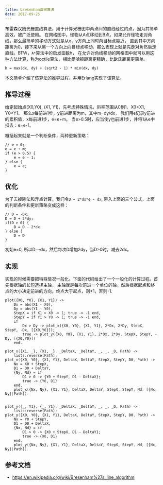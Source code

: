```yaml
---
title: bresemham直线算法
date: 2017-09-25
---
```


布雷森汉姆光栅直线算法，用于计算光栅图中两点间的直线经过的点，因为其简单高效，被广泛使用。
在网格图中，怪物从A点移动到B点，如果允许怪物走对角线，那么最简单的移动方式就是从x，y方向上同时向目标点靠近，
直到其中方向距离为0，接下来从另一个方向上向目标点移动，那么表现上就是先走对角然后走直线。BTW，`A*`算法中的启发函数h，
在允许对角线移动的网格图中就可以用这种方法计算，称为octile算法，相比曼哈顿距离更精确，比欧氏距离更简单。
```
h = max(dx, dy) + (sqrt2 - 1) * min(dx, dy)
```
本文简单介绍了该算法的推导过程，并用Erlang实现了该算法。

## 推导过程

给定起始点(X0,Y0), (X1, Y1)，先考虑特殊情况，斜率范围从0到1，X0<X1, Y0<Y1。
那么x每前进1步，y前进距离为m，其中m=dy/dx， 我们用e记录y前进的累积值，x每前进1步，e=e+m。
当e>0.5时，应当使y也前进1步，并将1从e中扣去：e=e-1。

概括起来就是一个判断条件，两种更新策略：
```
// e = 0;
e = e + m;
if (e > 0.5) {
    e = e - 1;
} else {
    e = e;
}
```

## 优化

为了去掉除法和浮点计算，我们令`D = 2*dx*e - dx`, 带入上面的三个公式，上面的判断条件和更新策略变成这样：
```
// D = -Dx;
D = D + 2*dy;
if(D > 0) {
    D = D - 2*dx
} else {
    D = D
}
```
初始e=0, 所以D=-dx，然后每次D增加2dy，当D>0时，减去2dx。

## 实现

实现的时候需要把特殊情况一般化。下面的代码给出了一个一般化的计算过程。首先根据轴的长短选择主轴，
主轴就是每次前进一个单位的轴。然后根据起点和终点的大小决定前进的方向，终点大于起点，则+1，否则-1.

```
plot({X0, Y0}, {X1, Y1}) ->
    Dx = abs(X1 - X0),
    Dy = abs(Y1 - Y0),
    StepX = if X1 > X0 -> 1; true -> -1 end,
    StepY = if Y1 > Y0 -> 1; true -> -1 end,
    if
        Dx > Dy -> plot_x({X0, Y0}, {X1, Y1}, 2*Dx, 2*Dy, StepX, StepY, -Dx, [{X0,Y0}]);
        true -> plot_y({X0, Y0}, {X1, Y1}, 2*Dx, 2*Dy, StepX, StepY, -Dy, [{X0,Y0}])
    end.

plot_x({X1, _}, {X1, _}, _DeltaX, _DeltaY, _, _, _D, Path) ->
    lists:reverse(Path);
plot_x({X0, Y0}, {X1, Y1}, DeltaX, DeltaY, StepX, StepY, D0, Path) ->
    Nx = X0 + StepX,
    D1 = D0 + DeltaY,
    {Ny, Nd} = if
        D1 > 0 -> {Y0 + StepY, D1 - DeltaX};
        true -> {Y0, D1}
    end,
    plot_x({Nx, Ny}, {X1, Y1}, DeltaX, DeltaY, StepX, StepY, Nd, [{Nx, Ny}|Path]).


plot_y({_, Y1}, {_, Y1}, _DeltaX, _DeltaY, _, _, _D, Path) ->
    lists:reverse(Path);
plot_y({X0, Y0}, {X1, Y1}, DeltaX, DeltaY, StepX, StepY, D0, Path) ->
    Ny = Y0 + StepY,
    D1 = D0 + DeltaX,
    {Nx, Nd} = if
        D1 > 0 -> {X0 + StepX, D1 - DeltaY};
        true -> {X0, D1}
    end,
    plot_y({Nx, Ny}, {X1, Y1}, DeltaX, DeltaY, StepX, StepY, Nd, [{Nx, Ny}|Path]).
```

## 参考文档

* https://en.wikipedia.org/wiki/Bresenham%27s_line_algorithm
